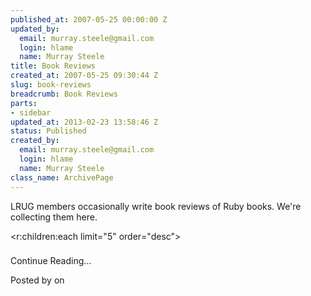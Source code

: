 ```yaml
--- 
published_at: 2007-05-25 00:00:00 Z
updated_by: 
  email: murray.steele@gmail.com
  login: hlame
  name: Murray Steele
title: Book Reviews
created_at: 2007-05-25 09:30:44 Z
slug: book-reviews
breadcrumb: Book Reviews
parts: 
- sidebar
updated_at: 2013-02-23 13:58:46 Z
status: Published
created_by: 
  email: murray.steele@gmail.com
  login: hlame
  name: Murray Steele
class_name: ArchivePage
---
```


LRUG members occasionally write book reviews of Ruby books.  We're collecting them here.

<r:children:each limit="5" order="desc">
<div class="entry">
  <h3><r:link /></h3>
  <r:content />
  <r:if_content part="extended"><r:link anchor="extended">Continue Reading&#8230;</r:link></r:if_content>
  <p class="info">Posted by <r:author /> on <r:date format="%b %d, %Y" /></p>
</div>
</r:children:each>
